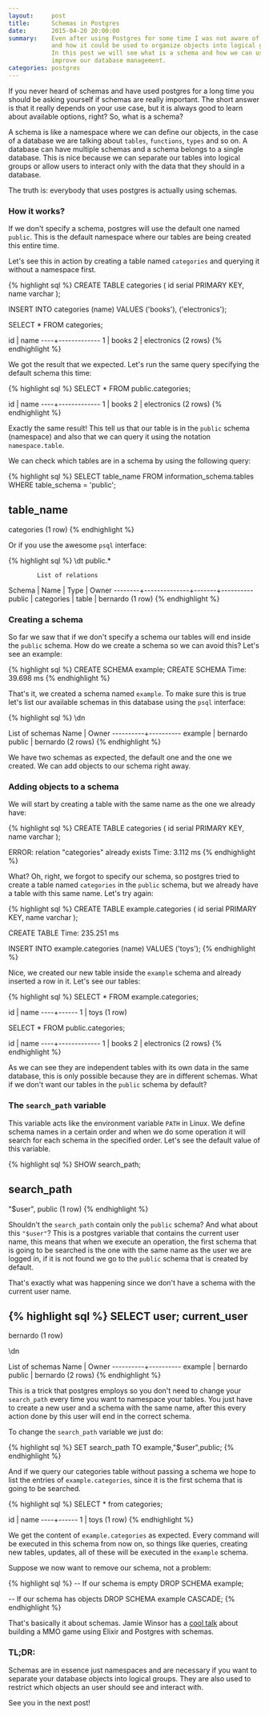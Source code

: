 ```yaml
---
layout:     post
title:      Schemas in Postgres
date:       2015-04-20 20:00:00
summary:    Even after using Postgres for some time I was not aware of schemas
            and how it could be used to organize objects into logical groups.
            In this post we will see what is a schema and how we can use it to
            improve our database management.
categories: postgres
---
```


If you never heard of schemas and have used postgres for a long time you should be
asking yourself if schemas are really important. The short answer is that it
really depends on your use case, but it is always good to learn about available
options, right? So, what is a schema?

A schema is like a namespace where we can define our objects, in the case
of a database we are talking about `tables`, `functions`, `types` and so on. A
database can have multiple schemas and a schema belongs to a single database.
This is nice because we can separate our tables into logical groups or allow
users to interact only with the data that they should in a database.

The truth is: everybody that uses postgres is actually using schemas.

### How it works?

If we don't specify a schema, postgres will use the default one named `public`.
This is the default namespace where our tables are being created this entire
time.

Let's see this in action by creating a table named `categories` and querying it
without a namespace first.

{% highlight sql %}
CREATE TABLE categories (
  id serial PRIMARY KEY,
  name varchar
);

INSERT INTO categories (name) VALUES ('books'), ('electronics');

SELECT * FROM categories;

id |    name
----+-------------
  1 | books
  2 | electronics
(2 rows)
{% endhighlight %}

We got the result that we expected. Let's run the same query specifying
the default schema this time:

{% highlight sql %}
SELECT * FROM public.categories;

 id |    name
----+-------------
  1 | books
  2 | electronics
(2 rows)
{% endhighlight %}

Exactly the same result! This tell us that our table is in the `public` schema
(namespace) and also that we can query it using the notation `namespace.table`.

We can check which tables are in a schema by using the following query:

{% highlight sql %}
SELECT table_name
FROM information_schema.tables
WHERE table_schema = 'public';

  table_name
--------------
 categories
(1 row)
{% endhighlight %}

Or if you use the awesome `psql` interface:

{% highlight sql %}
\dt public.*

            List of relations
 Schema |     Name     | Type  |  Owner
--------+--------------+-------+----------
 public | categories   | table | bernardo
(1 row)
{% endhighlight %}

### Creating a schema

So far we saw that if we don't specify a schema our tables will end inside the
`public` schema. How do we create a schema so we can avoid this? Let's see an
example:

{% highlight sql %}
CREATE SCHEMA example;
CREATE SCHEMA
Time: 39.698 ms
{% endhighlight %}

That's it, we created a schema named `example`. To make sure this is true let's
list our available schemas in this database using the `psql` interface:

{% highlight sql %}
\dn

   List of schemas
   Name   |  Owner
----------+----------
 example  | bernardo
 public   | bernardo
(2 rows)
{% endhighlight %}

We have two schemas as expected, the default one and the one we created. We can
add objects to our schema right away.

### Adding objects to a schema

We will start by creating a table with the same name as the one we already have:

{% highlight sql %}
CREATE TABLE categories (
  id serial PRIMARY KEY,
  name varchar
);

ERROR:  relation "categories" already exists
Time: 3.112 ms
{% endhighlight %}

What? Oh, right, we forgot to specify our schema, so postgres tried to create a
table named `categories` in the `public` schema, but we already have a table
with this same name. Let's try again:

{% highlight sql %}
CREATE TABLE example.categories (
  id serial PRIMARY KEY,
  name varchar
);

CREATE TABLE
Time: 235.251 ms

INSERT INTO example.categories (name) VALUES ('toys');
{% endhighlight %}

Nice, we created our new table inside the `example` schema and already inserted
a row in it. Let's see our tables:

{% highlight sql %}
SELECT * FROM example.categories;

 id | name
----+------
  1 | toys
(1 row)

SELECT * FROM public.categories;

 id |    name
----+-------------
  1 | books
  2 | electronics
(2 rows)
{% endhighlight %}

As we can see they are independent tables with its own data in the same database,
this is only possible because they are in different schemas. What if we don't
want our tables in the `public` schema by default?

### The `search_path` variable

This variable acts like the environment variable `PATH` in Linux. We define
schema names in a certain order and when we do some operation it will search
for each schema in the specified order. Let's see the default value of
this variable.

{% highlight sql %}
SHOW search_path;

   search_path
-----------------
 "$user", public
(1 row)
{% endhighlight %}

Shouldn't the `search_path` contain only the `public` schema? And what about this
`"$user"`? This is a postgres variable that contains the current user name, this
means that when we execute an operation, the first schema that is going to be
searched is the one with the same name as the user we are logged in, if it is
not found we go to the `public` schema that is created by default.

That's exactly what was happening since we don't have a schema with the current
user name.

{% highlight sql %}
SELECT user;
 current_user
--------------
 bernardo
(1 row)

\dn

   List of schemas
   Name   |  Owner
----------+----------
 example  | bernardo
 public   | bernardo
(2 rows)
{% endhighlight %}

This is a trick that postgres employs so you don't need to change your
`search_path` every time you want to namespace your tables. You just have to create
a new user and a schema with the same name, after this every action done by this
user will end in the correct schema.

To change the `search_path` variable we just do:

{% highlight sql %}
SET search_path TO example,"$user",public;
{% endhighlight %}

And if we query our categories table without passing a schema we hope to list
the entries of `example.categories`, since it is the first schema that is going
to be searched.

{% highlight sql %}
SELECT * from categories;

 id | name
----+------
  1 | toys
(1 row)
{% endhighlight %}

We get the content of `example.categories` as expected. Every command will be
executed in this schema from now on, so things like queries,
creating new tables, updates, all of these will be executed in the `example`
schema.

Suppose we now want to remove our schema, not a problem:

{% highlight sql %}
-- If our schema is empty
DROP SCHEMA example;

-- If our schema has objects
DROP SCHEMA example CASCADE;
{% endhighlight %}

That's basically it about schemas. Jamie Winsor has a [cool
talk](https://www.youtube.com/watch?v=_i6n-eWiVn4&list=PLWbHc_FXPo2h0sJW6X2RZDtT1ndw6KKpQ&index=34)
about building a MMO game using Elixir and Postgres with schemas.

### TL;DR:

Schemas are in essence just namespaces and are necessary if you want to separate
your database objects into logical groups. They are also used to restrict which
objects an user should see and interact with.

See you in the next post!
